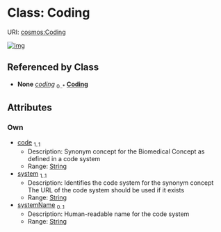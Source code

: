 
# Class: Coding




URI: [cosmos:Coding](https://www.cdisc.org/cosmos/1-0Coding)


[![img](https://yuml.me/diagram/nofunky;dir:TB/class/[BiomedicalConcept]++-%20coding%200..*>[Coding&#124;code:string;system:string;systemName:string%20%3F],[BiomedicalConcept])](https://yuml.me/diagram/nofunky;dir:TB/class/[BiomedicalConcept]++-%20coding%200..*>[Coding&#124;code:string;system:string;systemName:string%20%3F],[BiomedicalConcept])

## Referenced by Class

 *  **None** *[coding](coding.md)*  <sub>0..\*</sub>  **[Coding](Coding.md)**

## Attributes


### Own

 * [code](code.md)  <sub>1..1</sub>
     * Description: Synonym concept for the Biomedical Concept as defined in a code system
     * Range: [String](types/String.md)
 * [system](system.md)  <sub>1..1</sub>
     * Description: Identifies the code system for the synonym concept The URL of the code system should be used if it exists
     * Range: [String](types/String.md)
 * [systemName](systemName.md)  <sub>0..1</sub>
     * Description: Human-readable name for the code system
     * Range: [String](types/String.md)

